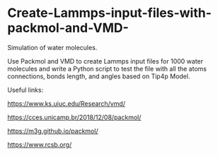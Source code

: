 # Create-Lammps-input-files-with-packmol-and-VMD-
Simulation of water molecules.

Use Packmol and VMD to create Lammps input files for 1000 water molecules and write a Python script to test the file with all the atoms connections, bonds length, and angles based on Tip4p Model.

Useful links:

https://www.ks.uiuc.edu/Research/vmd/

https://cces.unicamp.br/2018/12/08/packmol/

https://m3g.github.io/packmol/

https://www.rcsb.org/
